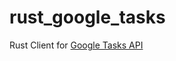 rust_google_tasks
=================

Rust Client for [Google Tasks API](https://developers.google.com/tasks/v1/reference)
